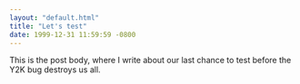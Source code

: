 ```yaml
---
layout: "default.html"
title: "Let's test"
date: 1999-12-31 11:59:59 -0800
---
```


This is the post body, where I write about our last chance to test before the Y2K bug destroys us all.
